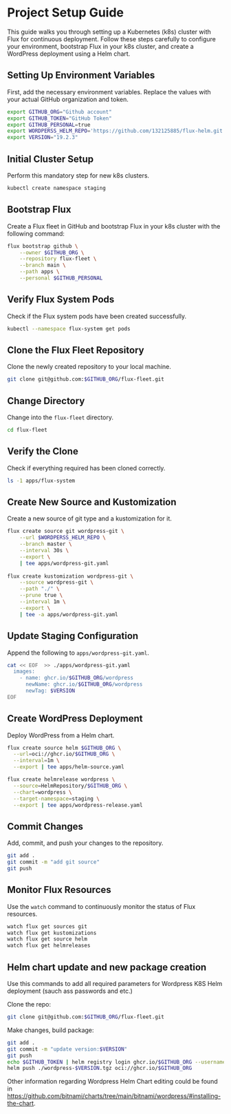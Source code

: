 # Project Setup Guide

This guide walks you through setting up a Kubernetes (k8s) cluster with Flux for continuous deployment. Follow these steps carefully to configure your environment, bootstrap Flux in your k8s cluster, and create a WordPress deployment using a Helm chart.

## Setting Up Environment Variables

First, add the necessary environment variables. Replace the values with your actual GitHub organization and token.

```bash
export GITHUB_ORG="Github account"
export GITHUB_TOKEN="GitHub Token"
export GITHUB_PERSONAL=true
export WORDPERSS_HELM_REPO='https://github.com/132125885/flux-helm.git'
export VERSION="19.2.3"
```

## Initial Cluster Setup

Perform this mandatory step for new k8s clusters.

```bash
kubectl create namespace staging
```

## Bootstrap Flux

Create a Flux fleet in GitHub and bootstrap Flux in your k8s cluster with the following command:

```bash
flux bootstrap github \
    --owner $GITHUB_ORG \
    --repository flux-fleet \
    --branch main \
    --path apps \
    --personal $GITHUB_PERSONAL
```

## Verify Flux System Pods

Check if the Flux system pods have been created successfully.

```bash
kubectl --namespace flux-system get pods
```

## Clone the Flux Fleet Repository

Clone the newly created repository to your local machine.

```bash
git clone git@github.com:$GITHUB_ORG/flux-fleet.git
```

## Change Directory

Change into the `flux-fleet` directory.

```bash
cd flux-fleet
```

## Verify the Clone

Check if everything required has been cloned correctly.

```bash
ls -1 apps/flux-system
```

## Create New Source and Kustomization

Create a new source of git type and a kustomization for it.

```bash
flux create source git wordpress-git \
    --url $WORDPERSS_HELM_REPO \
    --branch master \
    --interval 30s \
    --export \
    | tee apps/wordpress-git.yaml
	
flux create kustomization wordpress-git \
    --source wordpress-git \
    --path "./" \
    --prune true \
    --interval 1m \
    --export \
    | tee -a apps/wordpress-git.yaml
```

## Update Staging Configuration

Append the following to `apps/wordpress-git.yaml`.

```bash
cat << EOF  >> ./apps/wordpress-git.yaml
  images:
    - name: ghcr.io/$GITHUB_ORG/wordpress
      newName: ghcr.io/$GITHUB_ORG/wordpress
      newTag: $VERSION
EOF
```

## Create WordPress Deployment

Deploy WordPress from a Helm chart.

```bash
flux create source helm $GITHUB_ORG \
  --url=oci://ghcr.io/$GITHUB_ORG \
  --interval=1m \
  --export | tee apps/helm-source.yaml

flux create helmrelease wordpress \
  --source=HelmRepository/$GITHUB_ORG \
  --chart=wordpress \
  --target-namespace=staging \
  --export | tee apps/wordpress-release.yaml
```

## Commit Changes

Add, commit, and push your changes to the repository.

```bash
git add .
git commit -m "add git source"
git push
```

## Monitor Flux Resources

Use the `watch` command to continuously monitor the status of Flux resources.

```bash
watch flux get sources git
watch flux get kustomizations
watch flux get source helm
watch flux get helmreleases
```

## Helm chart update and new package creation

Use this commands to add all required parameters for Wordpress K8S Helm deployment (sauch ass passwords and etc.)

Clone the repo:

```bash
git clone git@github.com:$GITHUB_ORG/flux-fleet.git
```

Make changes, build package:

```bash
git add .
git commit -m "update version:$VERSION"
git push
echo $GITHUB_TOKEN | helm registry login ghcr.io/$GITHUB_ORG --username $GITHUB_ORG --password-stdin
helm push ./wordpress-$VERSION.tgz oci://ghcr.io/$GITHUB_ORG
```

Other information regarding Wordpress Helm Chart editing could be found in <https://github.com/bitnami/charts/tree/main/bitnami/wordpress/#installing-the-chart>.
